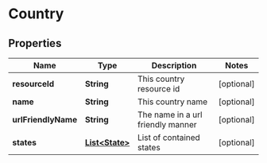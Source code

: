 
# Country

## Properties
Name | Type | Description | Notes
------------ | ------------- | ------------- | -------------
**resourceId** | **String** | This country resource id |  [optional]
**name** | **String** | This country name |  [optional]
**urlFriendlyName** | **String** | The name in a url friendly manner |  [optional]
**states** | [**List&lt;State&gt;**](State.md) | List of contained states |  [optional]



